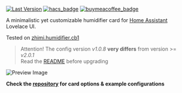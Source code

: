 [![Last Version](https://img.shields.io/github/package-json/v/artem-sedykh/mini-humidifier?label.svg=release)](https://github.com/artem-sedykh/mini-humidifier/releases/latest)
[![hacs_badge](https://img.shields.io/badge/HACS-Default-orange.svg)](https://github.com/artem-sedykh/mini-humidifier)
[![buymeacoffee_badge](https://img.shields.io/badge/Donate-buymeacoffe-ff813f?style=flat)](https://www.buymeacoffee.com/anavrin72)

A minimalistic yet customizable humidifier card for [Home Assistant](https://github.com/home-assistant/home-assistant) Lovelace UI.

Tested on [zhimi.humidifier.cb1](https://www.home-assistant.io/integrations/fan.xiaomi_miio/)

> Attention! The config version *v1.0.8* **very differs** from version >= *v2.0.1*  
> Read the [README](https://github.com/artem-sedykh/mini-humidifier)  before upgrading

![Preview Image](https://user-images.githubusercontent.com/861063/83651482-3171c700-a5c2-11ea-8053-f66472a8d539.png)


**Check the [repository](https://github.com/artem-sedykh/mini-humidifier) for card options & example configurations**  

